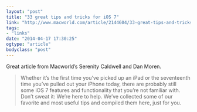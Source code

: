 ```yaml
---
layout: "post"
title: "33 great tips and tricks for iOS 7"
link: "http://www.macworld.com/article/2144604/33-great-tips-and-tricks-for-ios-7.html"
tags: 
- "links"
date: "2014-04-17 17:30:25"
ogtype: "article"
bodyclass: "post"
---
```


Great article from Macworld’s Serenity Caldwell and Dan Moren.

> Whether it’s the first time you’ve picked up an iPad or the seventeenth time you’ve pulled out your iPhone today, there are probably still some iOS 7 features and functionality that you’re not familiar with. Don’t sweat it: We’re here to help. We’ve collected some of our favorite and most useful tips and compiled them here, just for you.